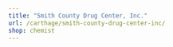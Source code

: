 ```yaml
---
title: "Smith County Drug Center, Inc."
url: /carthage/smith-county-drug-center-inc/
shop: chemist
---
```

